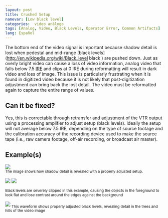 ```yaml
---
layout: post
title: Crushed Setup
namevar: [Low black level]
categories:  video análogo
tags: [Analog, Video, Black Levels, Operator Error, Common Artifacts]
lang: Español
---
```


The bottom end of the video signal is important because shadow detail is lost when pedestal and mid-range [black levels](http://en.wikipedia.org/wiki/Black_level black ) are pushed down. Just as overly bright video can cause a loss of video information, analog video that falls below 7.5 [IRE](http://en.wikipedia.org/wiki/IRE_(unit)) and clips at 0 IRE during reformatting will result in dark video and loss of image. This issue is particularly frustrating when it is found in digitized video because it is not likely that post-digitization adjustment can bring back the lost detail. The video must be reformatted again to capture the entire range of values.

## Can it be fixed?

Yes, this is correctable through retransfer and adjustment of the VTR output using a  processing amplifier to adjust setup (black levels). Ideally the setup  will not average below 7.5 IRE, depending on the type of source footage and the calibration accuracy of the recording device used to make the source tape (i.e., raw camera footage, off-air recording, or broadcast air master).

## Example(s)

<img src="{{ site.baseurl }}/images/SetupIsCrushed_Flat.jpg"><br>
<sub>The image shows how shadow detail is revealed with a properly adjusted setup.</sub>

<img src="{{ site.baseurl }}/images/SetupIsCrushedCorrected_Flat.jpg">

<img src="{{ site.baseurl }}/images/Crushed_Setup_Waveform_Flat.jpg">

<sub>Black levels are severely clipped in this example, causing the objects in the foreground to look flat and lose contrast around the edges against the background</sub>

<img src="{{ site.baseurl }}/images/Crushed_Setup_Waveform_Fixed_Flat.jpg">
<sub>This waveform shows properly adjusted black levels, revealing detail in the trees and hills of the video image</sub>
